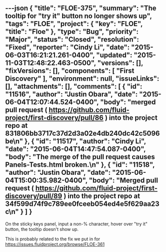 ---json
{
  "title": "FLOE-375",
  "summary": "The tooltip for \"try it\" button no longer shows up",
  "tags": "FLOE",
  "project": {
    "key": "FLOE",
    "title": "Floe"
  },
  "type": "Bug",
  "priority": "Major",
  "status": "Closed",
  "resolution": "Fixed",
  "reporter": "Cindy Li",
  "date": "2015-06-03T16:21:21.261-0400",
  "updated": "2015-11-03T12:48:22.463-0500",
  "versions": [],
  "fixVersions": [],
  "components": [
    "First Discovery"
  ],
  "environment": null,
  "issueLinks": [],
  "attachments": [],
  "comments": [
    {
      "id": "11516",
      "author": "Justin Obara",
      "date": "2015-06-04T12:07:44.524-0400",
      "body": "merged pull request ( <https://github.com/fluid-project/first-discovery/pull/86> ) into the project repo at 831806bb3717c37d2d3a02e4db240dc42c5096be\n"
    },
    {
      "id": "11517",
      "author": "Cindy Li",
      "date": "2015-06-04T14:47:54.087-0400",
      "body": "The merge of the pull request causes Panels-Tests.html broken.\n"
    },
    {
      "id": "11518",
      "author": "Justin Obara",
      "date": "2015-06-04T15:00:35.982-0400",
      "body": "Merged pull request ( <https://github.com/fluid-project/first-discovery/pull/89> ) into the project repo at 34f599d74f9c789ee0fceeb054ed4e5f629aa23c\n"
    }
  ]
}
---
On the sticky keys panel, input a non-% character, hover over "try it" button, the tooltip doesn't show up.

This is probably related to the fix we put in for <https://issues.fluidproject.org/browse/FLOE-361>

        